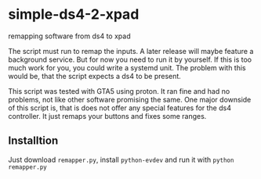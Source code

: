 # simple-ds4-2-xpad
remapping software from ds4 to xpad

The script must run to remap the inputs. A later release will maybe feature a background service. But for now you need to run it by yourself. 
If this is too much work for you, you could write a systemd unit. The problem with this would be, that the script expects a ds4 to be present.

This script was tested with GTA5 using proton. It ran fine and had no problems, not like other software promising the same.
One major downside of this script is, that is does not offer any special features for the ds4 controller.
It just remaps your buttons and fixes some ranges.

## Installtion
Just download `remapper.py`, install `python-evdev` and run it with `python remapper.py`
